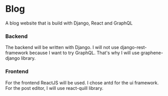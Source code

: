 # Blog
A blog website that is build with Django, React and GraphQL

### Backend

The backend will be written with Django. I will not use django-rest-framework because I want to try GraphQL. That's why I will use graphene-django library.

### Frontend

For the frontend ReactJS will be used. I chose antd for the ui framework. For the post editor, I will use react-quill library.
